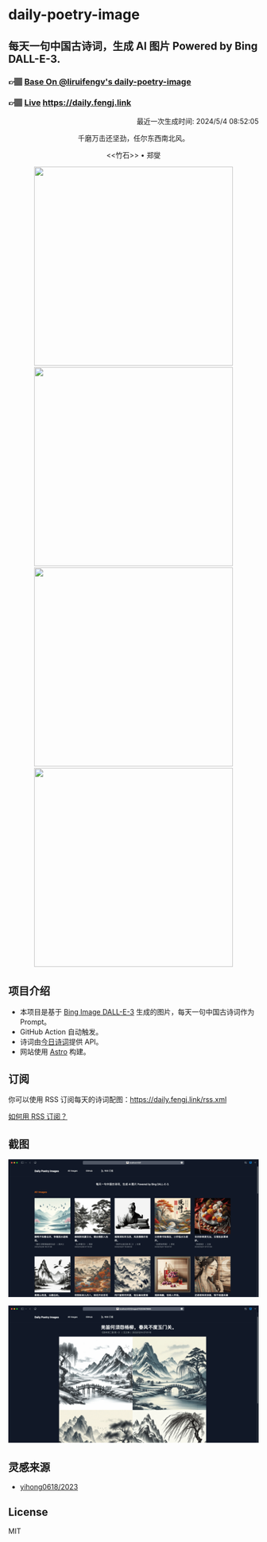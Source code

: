 
# daily-poetry-image

## 每天一句中国古诗词，生成 AI 图片 Powered by Bing DALL-E-3.

### 👉🏽 [Base On @liruifengv's daily-poetry-image](https://github.com/liruifengv/daily-poetry-image)

### 👉🏽 [Live](https://daily.fengj.link) https://daily.fengj.link

<p align="right">
  最近一次生成时间: 2024/5/4 08:52:05
</p>
<p align="center">
千磨万击还坚劲，任尔东西南北风。
</p>
<p align="center">
<<竹石>> • 郑燮
</p>
<p align="center">
<img src="https://tse4.mm.bing.net/th/id/OIG3.TKVB8H7Kb2XLlAWV7u_G" height="400" width="400" />
<img src="https://tse2.mm.bing.net/th/id/OIG3.zG5L0PXv92eXjrJyE0Ng" height="400" width="400" />
<img src="https://tse1.mm.bing.net/th/id/OIG3.spcTxeq8hZWtTB8BO_7H" height="400" width="400" />
<img src="https://tse3.mm.bing.net/th/id/OIG3.zcvNYeaCrbgCM0clMeyN" height="400" width="400" />
</p>

## 项目介绍

-   本项目是基于 [Bing Image DALL-E-3](https://www.bing.com/images/create) 生成的图片，每天一句中国古诗词作为 Prompt。
-   GitHub Action 自动触发。
-   诗词由[今日诗词](https://www.jinrishici.com/)提供 API。
-   网站使用 [Astro](https://astro.build) 构建。

## 订阅

你可以使用 RSS 订阅每天的诗词配图：https://daily.fengj.link/rss.xml

[如何用 RSS 订阅？](https://zhuanlan.zhihu.com/p/55026716)

## 截图

![图片列表](./screenshots/Snipaste_2023-12-28_21-00-26.png)

![图片详情](./screenshots/Snipaste_2023-12-28_21-00-53.png)

## 灵感来源

-   [yihong0618/2023](https://github.com/yihong0618/2023)

## License

MIT
